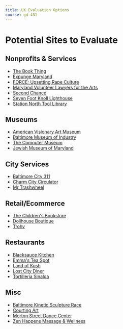 ```yaml
---
title: UX Evaluation Options
course: gd-431
---
```


Potential Sites to Evaluate
===========================

Nonprofits & Services
---------------------
- [The Book Thing](http://bookthing.org/)
- [Expunge Maryland](http://www.expungemaryland.org/)
- [FORCE: Upsetting Rape Culture](http://www.upsettingrapeculture.com/)
- [Maryland Volunteer Lawyers for the Arts](https://mdvla.org/)
- [Second Chance](https://www.secondchanceinc.org/)
- [Seven Foot Knoll Lighthouse](http://www.historicships.org/knoll-lighthouse.html)
- [Station North Tool Library](https://www.stationnorthtoollibrary.org/)


Museums
-------
- [American Visionary Art Museum](http://www.avam.org/)
- [Baltimore Museum of Industry](http://www.thebmi.org/)
- [The Computer Museum](https://museum.syssrc.com/)
- [Jewish Museum of Maryland](https://thejewishmuseum.org/)


City Services
-------------
- [Baltimore City 311](https://balt311.baltimorecity.gov/citizen/servicetypes)
- [Charm City Circulator](http://www.charmcitycirculator.com/)
- [Mr Trashwheel](http://baltimorewaterfront.com/healthy-harbor/water-wheel/)


Retail/Ecommerce
----------------
- [The Children's Bookstore](http://thecbstore.com/)
- [Dollhouse Boutique](http://shopdollhouseboutique.com/)
- [Trohv](https://www.trohvshop.com/)


Restaurants
-----------
- [Blacksauce Kitchen](http://www.blacksaucekitchen.com/)
- [Emma's Tea Spot](https://emmasteaspot.com/)
- [Land of Kush](http://landofkush.com/)
- [Lost City Diner](http://lostcitydiner.com/)
- [Tortilleria Sinaloa](http://www.tortilleria-sinaloa.com/)


Misc
----
- [Baltimore Kinetic Sculpture Race](https://kineticbaltimore.com/default.asp)
- [Courting Art](http://courtingartbaltimore.com)
- [Morton Street Dance Center](https://www.mortonstreetdance.com/)
- [Zen Happens Massage & Wellness](https://www.zenhappensincharmcity.com/)

